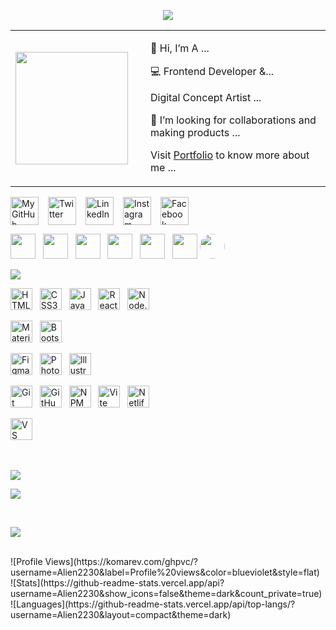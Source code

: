 <!-- Typing + Slow Deleting Effect with Quotes (Fira Code Font, Instant Restart) -->
<p align="center">
  <a href="#">
    <img src="https://readme-typing-svg.demolab.com?font=Fira+Code&weight=450&size=20&duration=5200&pause=0&color=9a80f8&center=true&vCenter=true&width=800&lines=%22Learning%2C+Living%2C+and+Leveling+up.%22&letterSpacing=2&deleteSpeed=150" />
  </a>
</p>

<!-- Short Intro -->
<table>
  <tr>
    <td width="200px">
      <img src="https://i.imgur.com/zY6P3Rq.png" width="180px"/>
    </td>
    <td>
      <p>👋 Hi, I’m A ...</p>
      <p>💻 Frontend Developer &... </p>
      <p>Digital Concept Artist ...</p>
      <p>🎨 I’m looking for collaborations and making products ...</p>
      <p> Visit <a href="#">Portfolio</a> to know more about me ...</p>
    </td>
  </tr>
</table>

<!-- 🚀 Social Links -->
<p align="left" style="display:flex; flex-wrap:wrap; gap:15px; align-items:center;">

  <!-- GitHub Avatar -->
  <a href="https://github.com/vinodjangid07" target="_blank">
    <img src="https://github.com/vinodjangid07.png" width="45" title="My GitHub"/>
  </a>

  <!-- Other Socials -->
  <a href="https://twitter.com/your-username" target="_blank">
    <img src="https://cdn.jsdelivr.net/gh/devicons/devicon/icons/twitter/twitter-original.svg" width="45" title="Twitter"/>
  </a>

  <a href="https://linkedin.com/in/your-username" target="_blank">
    <img src="https://cdn.jsdelivr.net/gh/devicons/devicon/icons/linkedin/linkedin-original.svg" width="45" title="LinkedIn"/>
  </a>

  <a href="https://www.instagram.com/your-username" target="_blank">
    <img src="https://cdn.jsdelivr.net/gh/devicons/devicon/icons/instagram/instagram-original.svg" width="45" title="Instagram"/>
  </a>

  <a href="https://www.facebook.com/your-username" target="_blank">
    <img src="https://cdn.jsdelivr.net/gh/devicons/devicon/icons/facebook/facebook-original.svg" width="45" title="Facebook"/>
  </a>

</p>


<!-- Social Links -->
<p align="left">
  <a href="https://linkedin.com/in/yourusername"><img src="https://skillicons.dev/icons?i=linkedin" width="40"/></a> &nbsp;
  <a href="mailto:yourmail@gmail.com"><img src="https://skillicons.dev/icons?i=gmail" width="40"/></a> &nbsp;
  <a href="https://x.com/yourusername"><img src="https://skillicons.dev/icons?i=twitter" width="40"/></a> &nbsp;
  <a href="https://instagram.com/yourusername"><img src="https://skillicons.dev/icons?i=instagram" width="40"/></a> &nbsp;
  <a href="#"><img src="https://skillicons.dev/icons?i=figma" width="40"/></a> &nbsp;
  <a href="https://codepen.io/yourusername"><img src="https://skillicons.dev/icons?i=codepen" width="40"/></a>
  <a href="https://codepen.io/Alien2230"><img src="https://avatars.githubusercontent.com/u/00000000?v=4" width="40" style="border-radius:50%;" /></a>
</p>

<!-- Tech Stack Badge -->
<p>
  <img src="https://img.shields.io/badge/⚡%20TECH%20STACK-8A2BE2?style=for-the-badge&logoColor=white" />
</p>


<!-- 🚀 Tech Logos -->
<p align="left">

  <!-- Row 1: Core Web Tech -->
  <img src="https://cdn.jsdelivr.net/gh/devicons/devicon/icons/html5/html5-original.svg" width="35" title="HTML5"/> &nbsp;
  <img src="https://cdn.jsdelivr.net/gh/devicons/devicon/icons/css3/css3-original.svg" width="35" title="CSS3"/> &nbsp;
  <img src="https://cdn.jsdelivr.net/gh/devicons/devicon/icons/javascript/javascript-original.svg" width="35" title="JavaScript"/> &nbsp;
  <img src="https://cdn.jsdelivr.net/gh/devicons/devicon/icons/react/react-original.svg" width="35" title="React"/> &nbsp;
  <img src="https://cdn.jsdelivr.net/gh/devicons/devicon/icons/nodejs/nodejs-original.svg" width="35" title="Node.js"/> &nbsp;
  <br/>

  <!-- Row 2: UI Frameworks -->
  <img src="https://cdn.jsdelivr.net/gh/devicons/devicon/icons/materialui/materialui-original.svg" width="35" title="Material UI"/> &nbsp;
  <img src="https://cdn.jsdelivr.net/gh/devicons/devicon/icons/bootstrap/bootstrap-original.svg" width="35" title="Bootstrap"/>
  <br/>

  <!-- Row 3: Design Tools -->
  <img src="https://skillicons.dev/icons?i=figma" width="35" title="Figma"/> &nbsp;
  <img src="https://cdn.jsdelivr.net/gh/devicons/devicon/icons/photoshop/photoshop-plain.svg" width="35" title="Photoshop"/> &nbsp;
  <img src="https://cdn.jsdelivr.net/gh/devicons/devicon/icons/illustrator/illustrator-plain.svg" width="35" title="Illustrator"/>
  <br/>
  
  <!-- Row 4: Dev Tools -->
  <img src="https://cdn.jsdelivr.net/gh/devicons/devicon/icons/git/git-original.svg" width="35" title="Git"/> &nbsp;
  <img src="https://cdn.jsdelivr.net/gh/devicons/devicon/icons/github/github-original.svg" width="35" title="GitHub"/> &nbsp;
  <img src="https://cdn.jsdelivr.net/gh/devicons/devicon/icons/npm/npm-original-wordmark.svg" width="35" title="NPM"/> &nbsp;
  <img src="https://cdn.jsdelivr.net/gh/devicons/devicon/icons/vite/vite-original.svg" width="35" title="Vite"/> &nbsp;
  <img src="https://cdn.jsdelivr.net/gh/devicons/devicon/icons/netlify/netlify-original.svg" width="35" title="Netlify"/>
  <br/>

  <!-- Row 5: Editors & Extras -->
  <img src="https://cdn.jsdelivr.net/gh/devicons/devicon/icons/vscode/vscode-original.svg" width="35" title="VS Code"/> &nbsp;
</p>







</br>
<!-- Support Section -->
<p>
  <a href="#"><img src="https://img.shields.io/badge/🤍%20SUPPORT%20ME-9B59B6?style=for-the-badge" /></a>
</p>
<p>
  <a href="https://ko-fi.com/yourprofile" target="_blank"><img src="https://ko-fi.com/img/githubbutton_sm.svg" /></a>
</p>
</br>
<!-- GitHub Stats Title -->
<p align="left">
  <img src="https://img.shields.io/badge/GITHUB%20STATS-000000?style=for-the-badge&logo=github&logoColor=white" />
</p>
</br>
![Profile Views](https://komarev.com/ghpvc/?username=Alien2230&label=Profile%20views&color=blueviolet&style=flat)
</br>
![Stats](https://github-readme-stats.vercel.app/api?username=Alien2230&show_icons=false&theme=dark&count_private=true)
</br>
![Languages](https://github-readme-stats.vercel.app/api/top-langs/?username=Alien2230&layout=compact&theme=dark)

